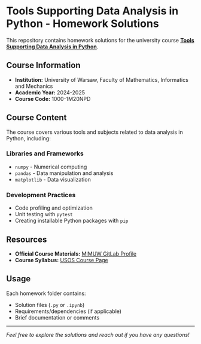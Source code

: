 # Tools Supporting Data Analysis in Python - Homework Solutions

This repository contains homework solutions for the university course **[Tools Supporting Data Analysis in Python](https://usosweb.fuw.edu.pl/kontroler.php?_action=katalog2%2Fprzedmioty%2FpokazPrzedmiot&kod=1000-1M20NPD&lang=en)**.

## Course Information

- **Institution:** University of Warsaw, Faculty of Mathematics, Informatics and Mechanics
- **Academic Year:** 2024-2025
- **Course Code:** 1000-1M20NPD

## Course Content

The course covers various tools and subjects related to data analysis in Python, including:

### Libraries and Frameworks
- `numpy` - Numerical computing
- `pandas` - Data manipulation and analysis
- `matplotlib` - Data visualization

### Development Practices
- Code profiling and optimization
- Unit testing with `pytest`
- Creating installable Python packages with `pip`

## Resources

- **Official Course Materials:** [MIMUW GitLab Profile](https://gitlab.mimuw.edu.pl/python-tools)
- **Course Syllabus:** [USOS Course Page](https://usosweb.fuw.edu.pl/kontroler.php?_action=katalog2%2Fprzedmioty%2FpokazPrzedmiot&kod=1000-1M20NPD&lang=en)

## Usage

Each homework folder contains:
- Solution files (`.py` or `.ipynb`)
- Requirements/dependencies (if applicable)
- Brief documentation or comments

---

*Feel free to explore the solutions and reach out if you have any questions!*